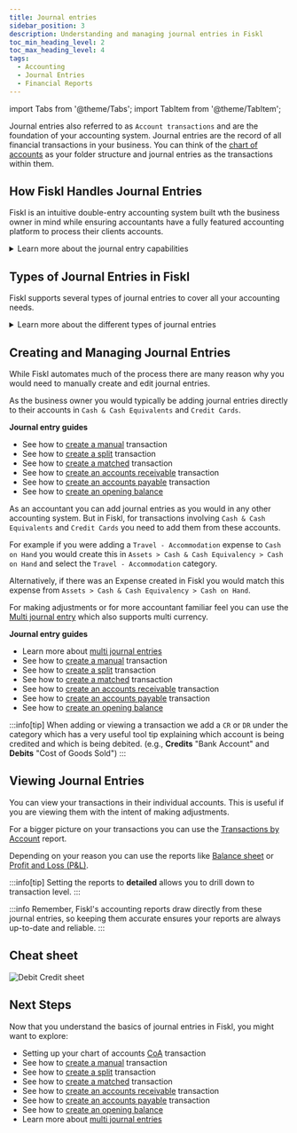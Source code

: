 ```yaml
---
title: Journal entries
sidebar_position: 3
description: Understanding and managing journal entries in Fiskl
toc_min_heading_level: 2
toc_max_heading_level: 4
tags:
  - Accounting
  - Journal Entries
  - Financial Reports
---
```

import Tabs from '@theme/Tabs';
import TabItem from '@theme/TabItem';

Journal entries also referred to as `Account transactions` and are the foundation of your accounting system. Journal entries are the record of all financial transactions in your business. You can think of the [chart of accounts](chart-of-accounts) as your folder structure and journal entries as the transactions within them.

## How Fiskl Handles Journal Entries

Fiskl is an intuitive double-entry accounting system built wth the business owner in mind while ensuring accountants have a fully featured accounting platform to process their clients accounts.

<details>
<summary>Learn more about the journal entry capabilities</summary>

1. **Multi-Currency support**: Full multi currency support. Cross currency matching, splitting and internal transfers, multi currency chart of accounts and full multi currency reporting
1. **Automatic creation**: Most journal entries are created automatically when you record transactions like sales, purchases, or bank transfers. Accounts receivables are automatically managed for invoices and payments. Banking feeds and imports automatically generate their respective journal entries
1. **Real-Time**: All reports and balances are generated in real time. There is no possibility of stale data in your financial reports or balances
1. **Fully featured on mobile**: You can view and manage journal entries from both the web interface and mobile app
1. **Accounting methods**: You can switch between cash and accrual without any effect to the underlying data due to our real time approach

</details>

## Types of Journal Entries in Fiskl

Fiskl supports several types of journal entries to cover all your accounting needs.

<details>
<summary>Learn more about the different types of journal entries </summary>

1. **Standard journal entries**: For regular income and expense transactions
1. **Multi journal entries**: For accountants to create several entries in one transaction
1. **Split transactions**: When a single transaction affects multiple accounts
1. **Matched transactions**: For reconciling bank statements with your records
1. **Internal transfers**: For moving money between your own accounts
1. **Multi-Currency transactions**: For dealing with different currency transactions
1. **Opening balances**: To set up your initial account balances when starting

</details>

## Creating and Managing Journal Entries

While Fiskl automates much of the process there are many reason why you would need to manually create and edit journal entries.

<Tabs>
  <TabItem value="businessOwner" label="Business owner" default>

  As the business owner you would typically be adding journal entries directly to their accounts in `Cash & Cash Equivalents` and `Credit Cards`.

   **Journal entry guides**

  - See how to [create a manual](Journal-Entry-Guides/create-manual-transactions.md) transaction
  - See how to [create a split](Journal-Entry-Guides/create-manual-transactions.md) transaction
  - See how to [create a matched](Journal-Entry-Guides/create-manual-transactions.md) transaction
  - See how to [create an accounts receivable](Journal-Entry-Guides/create-manual-transactions.md) transaction
  - See how to [create an accounts payable](Journal-Entry-Guides/create-manual-transactions.md) transaction
  - See how to [create an opening balance](Journal-Entry-Guides/create-manual-transactions.md)

  </TabItem>
    <TabItem value="accountant" label="Accountant" default>

 As an accountant you can add journal entries as you would in any other accounting system. But in Fiskl, for transactions involving `Cash & Cash Equivalents` and `Credit Cards` you need to add them from these accounts.

 For example if you were adding a `Travel - Accommodation` expense to `Cash on Hand` you would create this in `Assets > Cash & Cash Equivalency > Cash on Hand` and select the `Travel - Accommodation` category.

 Alternatively, if there was an Expense created in Fiskl you would match this expense from `Assets > Cash & Cash Equivalency > Cash on Hand`.

For making adjustments or for more accountant familiar feel you can use the [Multi journal entry](multi-journal-entries) which also supports multi currency.

 **Journal entry guides**

 - Learn more about [multi journal entries](multi-journal-entries)
  - See how to [create a manual](Journal-Entry-Guides/create-manual-transactions.md) transaction
  - See how to [create a split](Journal-Entry-Guides/create-manual-transactions.md) transaction
  - See how to [create a matched](Journal-Entry-Guides/create-manual-transactions.md) transaction
  - See how to [create an accounts receivable](Journal-Entry-Guides/create-manual-transactions.md) transaction
  - See how to [create an accounts payable](Journal-Entry-Guides/create-manual-transactions.md) transaction
  - See how to [create an opening balance](Journal-Entry-Guides/create-manual-transactions.md)

  </TabItem>

  </Tabs>


:::info[tip]
When adding or viewing a transaction we add a `CR` or `DR` under the category which has a very useful tool tip explaining which account is being credited and which is being debited. (e.g., **Credits** "Bank Account" and **Debits** "Cost of Goods Sold")
:::

## Viewing Journal Entries

You can view your transactions in their individual accounts. This is useful if you are viewing them with the intent of making adjustments.

For a bigger picture on your transactions you can use the [Transactions by Account](Reports/transactions-by-account) report.

Depending on your reason you can use the reports like [Balance sheet](Reports/balance-sheet) or [Profit and Loss (P&L)](Reports/profit-and-loss). 

:::info[tip]
Setting the reports to **detailed** allows you to drill down to transaction level.
:::

:::info
Remember, Fiskl's accounting reports draw directly from these journal entries, so keeping them accurate ensures your reports are always up-to-date and reliable.
:::

## Cheat sheet

![Debit Credit sheet](/img/acounting/account-table.png)

## Next Steps

Now that you understand the basics of journal entries in Fiskl, you might want to explore:

  - Setting up your chart of accounts [CoA](chart-of-accounts) transaction
  - See how to [create a manual](Journal-Entry-Guides/create-manual-transactions.md) transaction
  - See how to [create a split](Journal-Entry-Guides/create-manual-transactions.md) transaction
  - See how to [create a matched](Journal-Entry-Guides/create-manual-transactions.md) transaction
  - See how to [create an accounts receivable](Journal-Entry-Guides/create-manual-transactions.md) transaction
  - See how to [create an accounts payable](Journal-Entry-Guides/create-manual-transactions.md) transaction
  - See how to [create an opening balance](Journal-Entry-Guides/create-manual-transactions.md)
  - Learn more about [multi journal entries](multi-journal-entries)